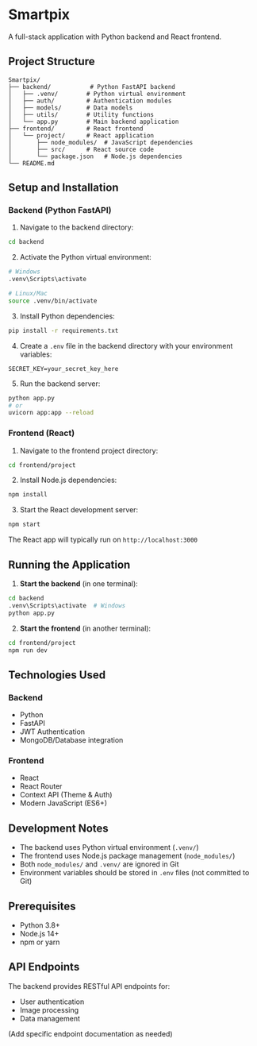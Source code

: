 # Smartpix

A full-stack application with Python backend and React frontend.

## Project Structure

```
Smartpix/
├── backend/           # Python FastAPI backend
│   ├── .venv/        # Python virtual environment
│   ├── auth/         # Authentication modules
│   ├── models/       # Data models
│   ├── utils/        # Utility functions
│   └── app.py        # Main backend application
├── frontend/         # React frontend
│   └── project/      # React application
│       ├── node_modules/  # JavaScript dependencies
│       ├── src/      # React source code
│       └── package.json   # Node.js dependencies
└── README.md
```

## Setup and Installation

### Backend (Python FastAPI)

1. Navigate to the backend directory:
```bash
cd backend
```

2. Activate the Python virtual environment:
```bash
# Windows
.venv\Scripts\activate

# Linux/Mac
source .venv/bin/activate
```

3. Install Python dependencies:
```bash
pip install -r requirements.txt
```

4. Create a `.env` file in the backend directory with your environment variables:
```
SECRET_KEY=your_secret_key_here
```

5. Run the backend server:
```bash
python app.py
# or
uvicorn app:app --reload
```

### Frontend (React)

1. Navigate to the frontend project directory:
```bash
cd frontend/project
```

2. Install Node.js dependencies:
```bash
npm install
```

3. Start the React development server:
```bash
npm start
```

The React app will typically run on `http://localhost:3000`

## Running the Application

1. **Start the backend** (in one terminal):
```bash
cd backend
.venv\Scripts\activate  # Windows
python app.py
```

2. **Start the frontend** (in another terminal):
```bash
cd frontend/project
npm run dev

```

## Technologies Used

### Backend
- Python
- FastAPI
- JWT Authentication
- MongoDB/Database integration

### Frontend
- React
- React Router
- Context API (Theme & Auth)
- Modern JavaScript (ES6+)

## Development Notes

- The backend uses Python virtual environment (`.venv/`)
- The frontend uses Node.js package management (`node_modules/`)
- Both `node_modules/` and `.venv/` are ignored in Git
- Environment variables should be stored in `.env` files (not committed to Git)

## Prerequisites

- Python 3.8+
- Node.js 14+
- npm or yarn

## API Endpoints

The backend provides RESTful API endpoints for:
- User authentication
- Image processing
- Data management

(Add specific endpoint documentation as needed)